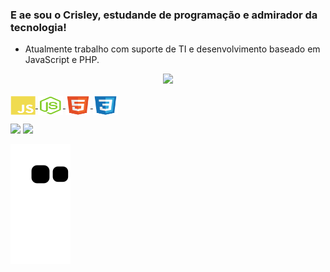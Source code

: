 ### E ae sou o Crisley, estudande de programação e admirador da tecnologia!

- Atualmente trabalho com suporte de TI e desenvolvimento baseado em JavaScript e PHP.


<div align="center">
  <a href="https://github.com/crisleyhguimaraes">

  <img height="180em" src="https://github-readme-stats.vercel.app/api/top-langs/?username=crisleyhguimaraes&layout=compact&langs_count=7&theme=dracula"/>
</div>
<div style="display: inline_block"><br>
  <img align="center" alt="cris-Js" height="30" width="40" src="https://raw.githubusercontent.com/devicons/devicon/master/icons/javascript/javascript-plain.svg">
  <img align="center" alt="cris-Node" height="30" width="40" src="https://github.com/devicons/devicon/blob/master/icons/nodejs/nodejs-original.svg">
  <img align="center" alt="cris-HTML" height="30" width="40" src="https://raw.githubusercontent.com/devicons/devicon/master/icons/html5/html5-original.svg">
  <img align="center" alt="cris-CSS" height="30" width="40" src="https://raw.githubusercontent.com/devicons/devicon/master/icons/css3/css3-original.svg"> 
<div> 
  
  <a href = "mailto:crisleyhguimaraes@gmail.com"><img src="https://img.shields.io/badge/-Gmail-%23333?style=for-the-badge&logo=gmail&logoColor=white" target="_blank"></a>
  <a href="https://www.linkedin.com/in/crisleyhguimaraes" target="_blank"><img src="https://img.shields.io/badge/-LinkedIn-%230077B5?style=for-the-badge&logo=linkedin&logoColor=white" target="_blank"></a> 
 
 
  ![Snake animation](https://github.com/crisleyhguimaraes/crisleyhguimaraes/blob/output/github-contribution-grid-snake.svg)
  
</div>
